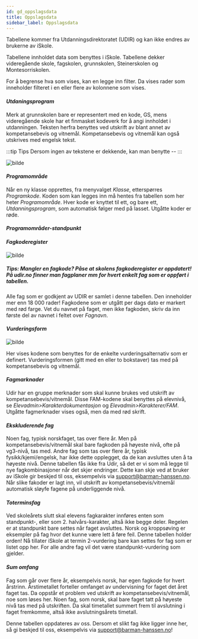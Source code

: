 ```yaml
---
id: gd_oppslagsdata
title: Oppslagsdata
sidebar_label: Oppslagsdata
---
```

Tabellene kommer fra Utdanningsdirektoratet (UDIR) og kan ikke endres av brukerne av iSkole. 

Tabellene innholdet data som benyttes i iSkole. Tabellene dekker videregående skole, fagskolen, grunnskolen, Steinerskolen og Montesorriskolen. 

For å begrense hva som vises, kan en legge inn filter. Da vises rader som inneholder filteret i en eller flere av kolonnene som vises.

#### _Utdaningsprogram_

Merk at grunnskolen bare er representert med en kode, GS, mens videregående skole har et finmasket kodeverk for å angi innholdet i utdanningen. Teksten herfra benyttes ved utskrift av blant annet av kompetansebevis og vitnemål. Kompetansebevis og vitnemål kan også utskrives med engelsk tekst.

:::tip Tips
Dersom ingen av tekstene er dekkende, kan man benytte --
:::

![bilde](https://github.com/BarmanHanssen/iskole/assets/80097133/41bb7ad9-7f46-4c52-ba17-03b6fc125300)

#### _Programområde_

Når en ny klasse opprettes, fra menyvalget _Klasse_, etterspørres _Programkode_. Koden som kan legges inn må hentes fra tabellen som her heter _Programområde_. Hver kode er knyttet til ett, og bare ett, _Utdanningsprogram_, som automatisk følger med på lasset. Utgåtte koder er røde.

#### _Programområder-standpunkt_

#### _Fagkoderegister_

![bilde](https://github.com/BarmanHanssen/iskole/assets/80097133/8c014ee7-77ef-4576-8747-911cf39a8db5)

##### Tips: Mangler en fagkode? Påse at skolens fagkoderegister er oppdatert! På udir.no finner man fagplaner mm for hvert enkelt fag som er oppført i tabellen.

Alle fag som er godkjent av UDIR er samlet i denne tabellen. Den inneholder mer enn 18 000 rader! Fagkodene som er utgått per dags dato er markert med rød farge.  Vet du navnet på faget, men ikke fagkoden, skriv da inn første del av navnet i feltet over _Fagnavn_.


#### _Vurderingsform_

![bilde](https://github.com/BarmanHanssen/iskole/assets/80097133/87b9716c-4d15-49e8-9f65-af1b2f88fb0a)

Her vises kodene som benyttes for de enkelte vurderingsalternativ som er definert. Vurderingsformen (gitt med en eller to bokstaver) tas med på kompetansebevis og vitnemål.

#### _Fagmarknader_

Udir har en gruppe merknader som skal kunne brukes ved utskrift av kompetansebevis/vitnemål. Disse FAM-kodene skal benyttes på elevnivå, se _Elevadmin>Karakterdokumentasjon_ og _Elevadmin>Karakterer/FAM_. Utgåtte fagmerknader vises også, men da med rød skrift.

#### _Ekskluderende fag_

Noen fag, typisk norskfaget, tas over flere år. Men på kompetansebevis/vitnemål skal bare fagkoden på høyeste nivå, ofte på vg3-nivå, tas med.  Andre fag som tas over flere år, typisk fysikk/kjemi/engelsk, har ikke dette opplegget, da de kan avsluttes uten å ta høyeste nivå. Denne tabellen fås ikke fra Udir, så det er vi som må legge til nye fagkombinasjoner når det skjer endringer. Dette kan skje ved at bruker av iSkole gir beskjed til oss, eksempelvis via support@barman-hanssen.no. Når slike fakoder er lagt inn, vil utskrift av kompetansebevis/vitnemål automatisk sløyfe fagene på underliggende nivå.

#### _Toterminsfag_
Ved skoleårets slutt skal elevens fagkarakter innføres enten som standpunkt-, eller som 2. halvårs-karakter, altså ikke begge deler. Regelen er at standpunkt bare settes når faget avsluttes. Norsk og kroppsøving er eksempler på fag hvor det kunne være lett å føre feil. Denne tabellen holder orden! Nå tillater iSkole at termin 2-vurdering bare kan settes for fag som er listet opp her. For alle andre fag vil det være standpunkt-vurdering som gjelder.

#### _Sum omfang_

Fag som går over flere år, eksempelvis norsk, har egen fagkode for hvert årstrinn. Årstimetallet forteller omfanget av undervisning for faget det året faget tas. Da oppstår et problem ved utskrift av kompetansebevis/vitnemål, noe som løses her. Noen fag, som norsk, skal bare faget tatt på høyeste nivå tas med på utskriften. Da skal timetallet summert frem til avslutning i faget fremkomme, altså ikke avslutningsårets timetall.

Denne tabellen oppdateres av oss. Dersom et slikt fag ikke ligger inne her, så gi beskjed til oss, eksempelvis via support@barman-hanssen.no!

